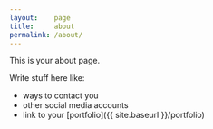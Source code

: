 ```yaml
---
layout:    page
title:     about
permalink: /about/
---
```


This is your about page.

Write stuff here like:

* ways to contact you
* other social media accounts
* link to your [portfolio]({{ site.baseurl }}/portfolio)
